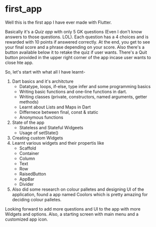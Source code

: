 # first_app
Well this is the first app I have ever made with Flutter.

Basically it's a *Quiz app* with only 5 GK questions (Even I don't know answers to those questions. LOL). 
Each question has a 4 choices and is rewarded with 10 points if answered correctly. 
At the end, you get to see your final score and a phrase depending on your score. 
Also there's a button available below it to retake the quiz if user wants.
There's a Quit button provided in the upper right corner of the app incase user wants to close hte app.

So, let's start with what all I have learnt-
1) Dart basics and it's architcture
    * Datatype, loops, if-else, type infer and some programming basics
    * Writing basic functions and one-line functions in dart.
    * Writing classes (private, constructors, named arguments, getter methods)
    * Learnt about Lists and Maps in Dart
    * Differnece between final, const & static
    * Anonymous functions
2) State of the app
    * Stateless and Stateful Widgeets
    * Usage of setState()
3) Creating custom Widgets
4) Learnt various widgets and their propertis like
    * Scaffold
    * Container
    * Column
    * Text
    * Row
    * RaisedButton
    * AppBar
    * Divider
5) Also did some research on colour palletes and designing UI of the application, found a app named Coolors which is pretty amazing for deciding colour palletes.

Looking forward to add more questions and UI to the app with more Widgets and options.
Also, a starting screen with main menu and a customized app icon.

